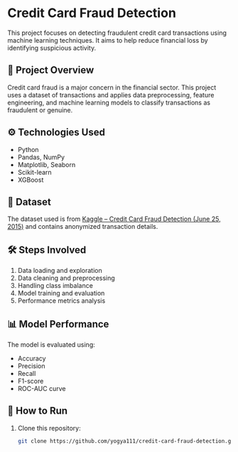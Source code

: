 # Credit Card Fraud Detection

This project focuses on detecting fraudulent credit card transactions using machine learning techniques. It aims to help reduce financial loss by identifying suspicious activity.

## 📌 Project Overview
Credit card fraud is a major concern in the financial sector. This project uses a dataset of transactions and applies data preprocessing, feature engineering, and machine learning models to classify transactions as fraudulent or genuine.

## ⚙️ Technologies Used
- Python
- Pandas, NumPy
- Matplotlib, Seaborn
- Scikit-learn
- XGBoost

## 📂 Dataset
The dataset used is from [Kaggle – Credit Card Fraud Detection (June 25, 2015)](https://www.kaggle.com/datasets/qnqfbqfqo/credit-card-fraud-detection-date-25th-of-june-2015) and contains anonymized transaction details.

## 🛠️ Steps Involved
1. Data loading and exploration
2. Data cleaning and preprocessing
3. Handling class imbalance
4. Model training and evaluation
5. Performance metrics analysis

## 📊 Model Performance
The model is evaluated using:
- Accuracy
- Precision
- Recall
- F1-score
- ROC-AUC curve

## 🚀 How to Run
1. Clone this repository:
   ```bash
   git clone https://github.com/yogya111/credit-card-fraud-detection.git
